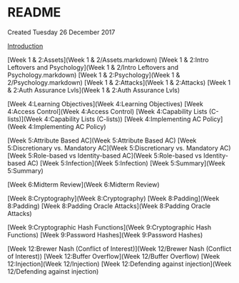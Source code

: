 # README
Created Tuesday 26 December 2017

[Introduction](Introduction.markdown)

[Week 1 & 2:Assets](Week 1 & 2/Assets.markdown)
[Week 1 & 2:Intro Leftovers and Psychology](Week 1 & 2/Intro Leftovers and Psychology.markdown)
[Week 1 & 2:Psychology](Week 1 & 2/Psychology.markdown)
[Week 1 & 2:Attacks](Week 1 & 2:Attacks)
[Week 1 & 2:Auth Assurance Lvls](Week 1 & 2:Auth Assurance Lvls)

[Week 4:Learning Objectives](Week 4:Learning Objectives)
[Week 4:Access Control](Week 4:Access Control)
[Week 4:Capability Lists (C-lists)](Week 4:Capability Lists (C-lists))
[Week 4:Implementing AC Policy](Week 4:Implementing AC Policy)

[Week 5:Attribute Based AC](Week 5:Attribute Based AC)
[Week 5:Discretionary vs. Mandatory AC](Week 5:Discretionary vs. Mandatory AC)
[Week 5:Role-based vs Identity-based AC](Week 5:Role-based vs Identity-based AC)
[Week 5:Infection](Week 5:Infection)
[Week 5:Summary](Week 5:Summary)

[Week 6:Midterm Review](Week 6:Midterm Review)

[Week 8:Cryptography](Week 8:Cryptography)
[Week 8:Padding](Week 8:Padding)
[Week 8:Padding Oracle Attacks](Week 8:Padding Oracle Attacks)

[Week 9:Cryptographic Hash Functions](Week 9:Cryptographic Hash Functions)
[Week 9:Password Hashes](Week 9:Password Hashes)

[Week 12:Brewer Nash (Conflict of Interest)](Week 12/Brewer Nash (Conflict of Interest))
[Week 12:Buffer Overflow](Week 12/Buffer Overflow)
[Week 12:Injection](Week 12/Injection)
[Week 12:Defending against injection](Week 12/Defending against injection)

